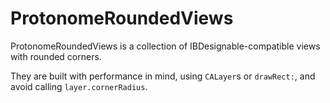 # ProtonomeRoundedViews

ProtonomeRoundedViews is a collection of IBDesignable-compatible views with rounded corners.

They are built with performance in mind, using `CALayer`s or `drawRect:`, and avoid calling `layer.cornerRadius`.